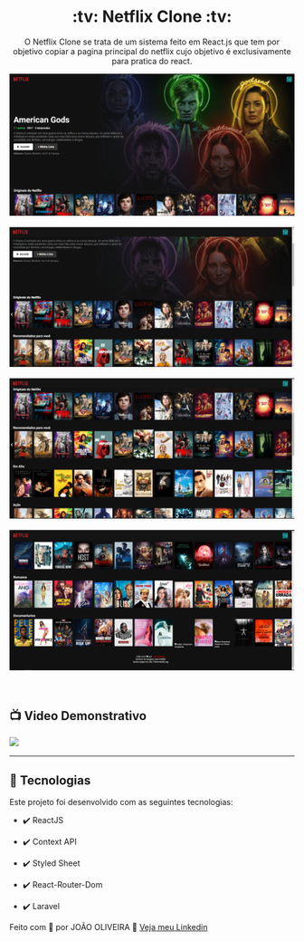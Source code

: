 <h1 align="center">:tv: Netflix Clone :tv:</h1>

<p align="center">O Netflix Clone se trata de um sistema feito em React.js que tem por objetivo copiar a pagina principal do netflix cujo objetivo é exclusivamente para pratica do react.</p>

<div align="center" >
  <img src="./github_img/img1.PNG"><br/><br/>
  <img src="./github_img/img2.png"><br/><br/>
  <img src="./github_img/img3.png"><br/><br/>
  <img src="./github_img/img4.png"><br/><br/>
</div><br/>

## :tv: Video Demonstrativo

<a href="https://joaoweb.com.br/Netflix_clone.gif">
  <img src="https://img.shields.io/badge/Assista_o_video_demonstrativo_do_sistema-FF0000?style=for-the-badge&logo=youtube&logoColor=white"/>
</a>




---


## 🚀 Tecnologias

Este projeto foi desenvolvido com as seguintes tecnologias:


- ✔️ ReactJS

- ✔️ Context API

- ✔️ Styled Sheet

- ✔️ React-Router-Dom

- ✔️ Laravel


Feito com 💜 por JOÃO OLIVEIRA 👋 [Veja meu Linkedin](https://www.linkedin.com/in/joao-php/)
<br>

